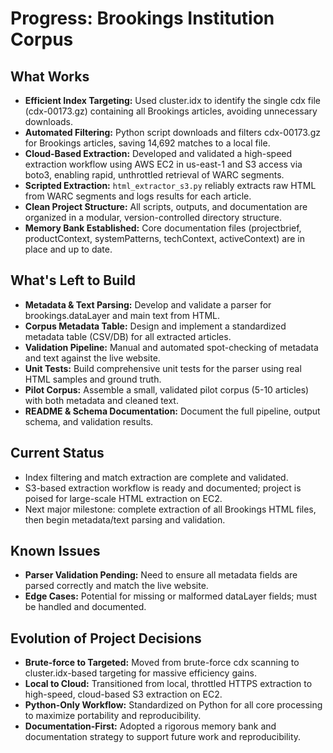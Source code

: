 # Progress: Brookings Institution Corpus

## What Works

- **Efficient Index Targeting:** Used cluster.idx to identify the single cdx file (cdx-00173.gz) containing all Brookings articles, avoiding unnecessary downloads.
- **Automated Filtering:** Python script downloads and filters cdx-00173.gz for Brookings articles, saving 14,692 matches to a local file.
- **Cloud-Based Extraction:** Developed and validated a high-speed extraction workflow using AWS EC2 in us-east-1 and S3 access via boto3, enabling rapid, unthrottled retrieval of WARC segments.
- **Scripted Extraction:** `html_extractor_s3.py` reliably extracts raw HTML from WARC segments and logs results for each article.
- **Clean Project Structure:** All scripts, outputs, and documentation are organized in a modular, version-controlled directory structure.
- **Memory Bank Established:** Core documentation files (projectbrief, productContext, systemPatterns, techContext, activeContext) are in place and up to date.

## What's Left to Build

- **Metadata & Text Parsing:** Develop and validate a parser for brookings.dataLayer and main text from HTML.
- **Corpus Metadata Table:** Design and implement a standardized metadata table (CSV/DB) for all extracted articles.
- **Validation Pipeline:** Manual and automated spot-checking of metadata and text against the live website.
- **Unit Tests:** Build comprehensive unit tests for the parser using real HTML samples and ground truth.
- **Pilot Corpus:** Assemble a small, validated pilot corpus (5-10 articles) with both metadata and cleaned text.
- **README & Schema Documentation:** Document the full pipeline, output schema, and validation results.

## Current Status

- Index filtering and match extraction are complete and validated.
- S3-based extraction workflow is ready and documented; project is poised for large-scale HTML extraction on EC2.
- Next major milestone: complete extraction of all Brookings HTML files, then begin metadata/text parsing and validation.

## Known Issues

- **Parser Validation Pending:** Need to ensure all metadata fields are parsed correctly and match the live website.
- **Edge Cases:** Potential for missing or malformed dataLayer fields; must be handled and documented.

## Evolution of Project Decisions

- **Brute-force to Targeted:** Moved from brute-force cdx scanning to cluster.idx-based targeting for massive efficiency gains.
- **Local to Cloud:** Transitioned from local, throttled HTTPS extraction to high-speed, cloud-based S3 extraction on EC2.
- **Python-Only Workflow:** Standardized on Python for all core processing to maximize portability and reproducibility.
- **Documentation-First:** Adopted a rigorous memory bank and documentation strategy to support future work and reproducibility.
